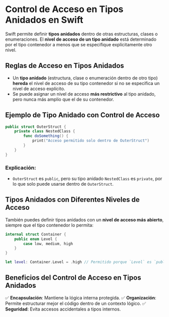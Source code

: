 # Control de Acceso en Tipos Anidados en Swift

Swift permite definir **tipos anidados** dentro de otras estructuras, clases o enumeraciones. El **nivel de acceso de un tipo anidado** está determinado por el tipo contenedor a menos que se especifique explícitamente otro nivel.

## Reglas de Acceso en Tipos Anidados
- Un **tipo anidado** (estructura, clase o enumeración dentro de otro tipo) **hereda** el nivel de acceso de su tipo contenedor si no se especifica un nivel de acceso explícito.
- Se puede asignar un nivel de acceso **más restrictivo** al tipo anidado, pero nunca más amplio que el de su contenedor.

## Ejemplo de Tipo Anidado con Control de Acceso
```swift
public struct OuterStruct {
    private class NestedClass {
        func doSomething() {
            print("Acceso permitido solo dentro de OuterStruct")
        }
    }
}
```

### Explicación:
- `OuterStruct` es `public`, pero su tipo anidado `NestedClass` es `private`, por lo que solo puede usarse dentro de `OuterStruct`.

## Tipos Anidados con Diferentes Niveles de Acceso
También puedes definir tipos anidados con un **nivel de acceso más abierto**, siempre que el tipo contenedor lo permita:

```swift
internal struct Container {
    public enum Level {
        case low, medium, high
    }
}

let level: Container.Level = .high // Permitido porque `Level` es `public`
```

## Beneficios del Control de Acceso en Tipos Anidados
✅ **Encapsulación**: Mantiene la lógica interna protegida.
✅ **Organización**: Permite estructurar mejor el código dentro de un contexto lógico.
✅ **Seguridad**: Evita accesos accidentales a tipos internos.
